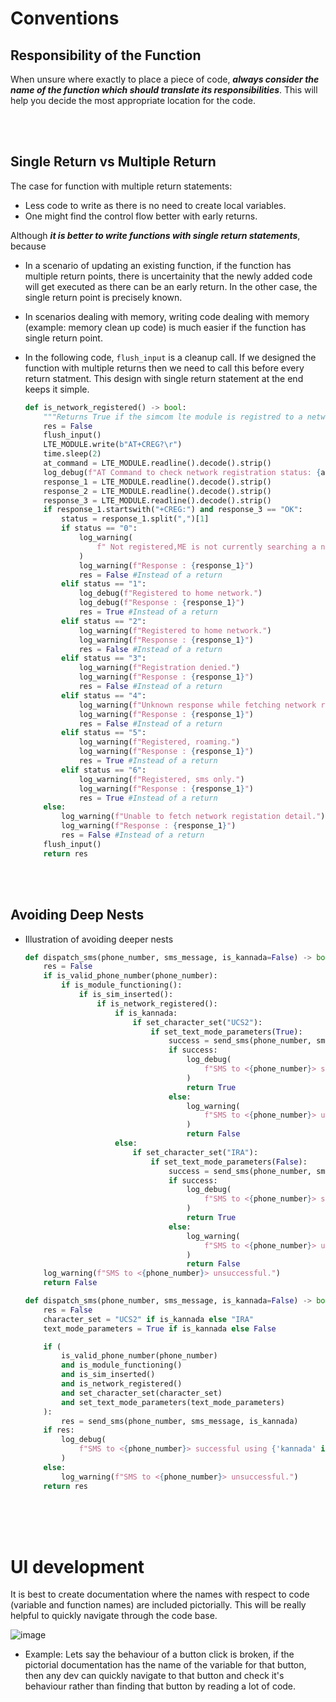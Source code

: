 # Conventions

## Responsibility of the Function

When unsure where exactly to place a piece of code, **_always consider the name of the function which should translate its responsibilities_**. This will help you decide the most appropriate location for the code.

<br>
<br>

## Single Return vs Multiple Return

The case for function with multiple return statements:

- Less code to write as there is no need to create local variables.
- One might find the control flow better with early returns.

Although **_it is better to write functions with single return statements_**, because

- In a scenario of updating an existing function, if the function has multiple return points, there is uncertainity that the newly added code will get executed as there can be an early return. In the other case, the single return point is precisely known.
- In scenarios dealing with memory, writing code dealing with memory (example: memory clean up code) is much easier if the function has single return point.

- In the following code, `flush_input` is a cleanup call. If we designed the function with multiple returns then we need to call this before every return statment. This design with single return statement at the end keeps it simple.

  ```py
  def is_network_registered() -> bool:
      """Returns True if the simcom lte module is registred to a network, else False."""
      res = False
      flush_input()
      LTE_MODULE.write(b"AT+CREG?\r")
      time.sleep(2)
      at_command = LTE_MODULE.readline().decode().strip()
      log_debug(f"AT Command to check network registration status: {at_command}")
      response_1 = LTE_MODULE.readline().decode().strip()
      response_2 = LTE_MODULE.readline().decode().strip()
      response_3 = LTE_MODULE.readline().decode().strip()
      if response_1.startswith("+CREG:") and response_3 == "OK":
          status = response_1.split(",")[1]
          if status == "0":
              log_warning(
                  f" Not registered,ME is not currently searching a new operator to register to."
              )
              log_warning(f"Response : {response_1}")
              res = False #Instead of a return
          elif status == "1":
              log_debug(f"Registered to home network.")
              log_debug(f"Response : {response_1}")
              res = True #Instead of a return
          elif status == "2":
              log_warning(f"Registered to home network.")
              log_warning(f"Response : {response_1}")
              res = False #Instead of a return
          elif status == "3":
              log_warning(f"Registration denied.")
              log_warning(f"Response : {response_1}")
              res = False #Instead of a return
          elif status == "4":
              log_warning(f"Unknown response while fetching network registration.")
              log_warning(f"Response : {response_1}")
              res = False #Instead of a return
          elif status == "5":
              log_warning(f"Registered, roaming.")
              log_warning(f"Response : {response_1}")
              res = True #Instead of a return
          elif status == "6":
              log_warning(f"Registered, sms only.")
              log_warning(f"Response : {response_1}")
              res = True #Instead of a return
      else:
          log_warning(f"Unable to fetch network registation detail.")
          log_warning(f"Response : {response_1}")
          res = False #Instead of a return
      flush_input()
      return res
  ```

<br>
<br>

## Avoiding Deep Nests

- Illustration of avoiding deeper nests

  ```py
  def dispatch_sms(phone_number, sms_message, is_kannada=False) -> bool:
      res = False
      if is_valid_phone_number(phone_number):
          if is_module_functioning():
              if is_sim_inserted():
                  if is_network_registered():
                      if is_kannada:
                          if set_character_set("UCS2"):
                              if set_text_mode_parameters(True):
                                  success = send_sms(phone_number, sms_message, True)
                                  if success:
                                      log_debug(
                                          f"SMS to <{phone_number}> successful using kannada."
                                      )
                                      return True
                                  else:
                                      log_warning(
                                          f"SMS to <{phone_number}> unsuccessful."
                                      )
                                      return False
                      else:
                          if set_character_set("IRA"):
                              if set_text_mode_parameters(False):
                                  success = send_sms(phone_number, sms_message, False)
                                  if success:
                                      log_debug(
                                          f"SMS to <{phone_number}> successful using english."
                                      )
                                      return True
                                  else:
                                      log_warning(
                                          f"SMS to <{phone_number}> unsuccessful."
                                      )
                                      return False
      log_warning(f"SMS to <{phone_number}> unsuccessful.")
      return False
  ```

  ```py
  def dispatch_sms(phone_number, sms_message, is_kannada=False) -> bool:
      res = False
      character_set = "UCS2" if is_kannada else "IRA"
      text_mode_parameters = True if is_kannada else False

      if (
          is_valid_phone_number(phone_number)
          and is_module_functioning()
          and is_sim_inserted()
          and is_network_registered()
          and set_character_set(character_set)
          and set_text_mode_parameters(text_mode_parameters)
      ):
          res = send_sms(phone_number, sms_message, is_kannada)
      if res:
          log_debug(
              f"SMS to <{phone_number}> successful using {'kannada' if is_kannada else 'english'}."
          )
      else:
          log_warning(f"SMS to <{phone_number}> unsuccessful.")
      return res
  ```

<br>
<br>
<br>

# UI development

It is best to create documentation where the names with respect to code (variable and function names) are included pictorially. This will be really helpful to quickly navigate through the code base.

![image](./_assets/ui-dev-1.png)

- Example: Lets say the behaviour of a button click is broken, if the pictorial documentation has the name of the variable for that button, then any dev can quickly navigate to that button and check it's behaviour rather than finding that button by reading a lot of code.

<br>
<br>
<br>
